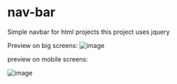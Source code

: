 # nav-bar

Simple navbar for html projects
this project uses jquery








Preview on big screens:
![image](https://user-images.githubusercontent.com/56753421/144700518-c5d8ae6f-0c6a-46c8-b3ce-13cb76963718.png)



preview on mobile screens:

![image](https://user-images.githubusercontent.com/56753421/144700556-d89b90e0-2fd3-47a8-987c-0bc6e3090a7a.png)
